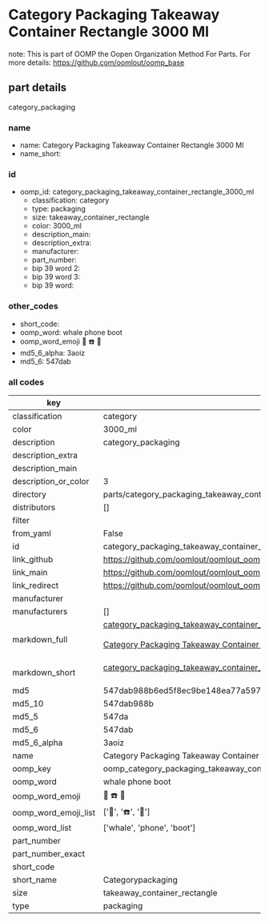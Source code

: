 # Category Packaging Takeaway Container Rectangle 3000 Ml  

note: This is part of OOMP the Oopen Organization Method For Parts. For more details: https://github.com/oomlout/oomp_base

##  part details
  



category_packaging



### name
* name: Category Packaging Takeaway Container Rectangle 3000 Ml
* name_short: 
### id
* oomp_id: category_packaging_takeaway_container_rectangle_3000_ml
  * classification: category
  * type: packaging
  * size: takeaway_container_rectangle
  * color: 3000_ml
  * description_main: 
  * description_extra: 
  * manufacturer: 
  * part_number: 
  * bip 39 word 2: 
  * bip 39 word 3: 
  * bip 39 word: 

### other_codes
* short_code: 
* oomp_word: whale phone boot
* oomp_word_emoji :whale: :phone: :boot:
* md5_6_alpha: 3aoiz
* md5_6: 547dab









### all codes 
| key | value |  
| --- | --- |  
| classification | category |  
| color | 3000_ml |  
| description | category_packaging |  
| description_extra |  |  
| description_main |  |  
| description_or_color | 3  |  
| directory | parts/category_packaging_takeaway_container_rectangle_3000_ml |  
| distributors | [] |  
| filter |  |  
| from_yaml | False |  
| id | category_packaging_takeaway_container_rectangle_3000_ml |  
| link_github | https://github.com/oomlout/oomlout_oomp_version_1_messy/tree/main/parts/category_packaging_takeaway_container_rectangle_3000_ml |  
| link_main | https://github.com/oomlout/oomlout_oomp_version_1_messy/tree/main/parts/category_packaging_takeaway_container_rectangle_3000_ml |  
| link_redirect | https://github.com/oomlout/oomlout_oomp_version_1_messy/tree/main/parts/category_packaging_takeaway_container_rectangle_3000_ml |  
| manufacturer |  |  
| manufacturers | [] |  
| markdown_full | [category_packaging_takeaway_container_rectangle_3000_ml](none)<br>[](none)<br>[Category Packaging Takeaway Container Rectangle 3000 Ml](none)<br><br> |  
| markdown_short | [category_packaging_takeaway_container_rectangle_3000_ml](none)<br><br> |  
| md5 | 547dab988b6ed5f8ec9be148ea77a597 |  
| md5_10 | 547dab988b |  
| md5_5 | 547da |  
| md5_6 | 547dab |  
| md5_6_alpha | 3aoiz |  
| name | Category Packaging Takeaway Container Rectangle 3000 Ml |  
| oomp_key | oomp_category_packaging_takeaway_container_rectangle_3000_ml |  
| oomp_word | whale phone boot |  
| oomp_word_emoji | :whale: :phone: :boot: |  
| oomp_word_emoji_list | [':whale:', ':phone:', ':boot:'] |  
| oomp_word_list | ['whale', 'phone', 'boot'] |  
| part_number |  |  
| part_number_exact |  |  
| short_code |  |  
| short_name | Categorypackaging |  
| size | takeaway_container_rectangle |  
| type | packaging |  
